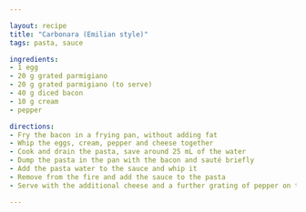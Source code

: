```yaml
---

layout: recipe
title: "Carbonara (Emilian style)"
tags: pasta, sauce

ingredients:
- 1 egg
- 20 g grated parmigiano
- 20 g grated parmigiano (to serve)
- 40 g diced bacon
- 10 g cream
- pepper

directions:
- Fry the bacon in a frying pan, without adding fat
- Whip the eggs, cream, pepper and cheese together
- Cook and drain the pasta, save around 25 mL of the water
- Dump the pasta in the pan with the bacon and sauté briefly
- Add the pasta water to the sauce and whip it
- Remove from the fire and add the sauce to the pasta
- Serve with the additional cheese and a further grating of pepper on top

---
```

